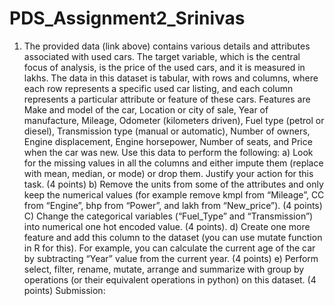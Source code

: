 # PDS_Assignment2_Srinivas

1) The provided data (link above) contains various details and attributes associated with used cars. The
target variable, which is the central focus of analysis, is the price of the used cars, and it is measured in
lakhs. The data in this dataset is tabular, with rows and columns, where each row represents a specific
used car listing, and each column represents a particular attribute or feature of these cars. Features are
Make and model of the car, Location or city of sale, Year of manufacture, Mileage, Odometer
(kilometers driven), Fuel type (petrol or diesel), Transmission type (manual or automatic), Number of
owners, Engine displacement, Engine horsepower, Number of seats, and Price when the car was new.
Use this data to perform the following:
a) Look for the missing values in all the columns and either impute them (replace with mean,
median, or mode) or drop them. Justify your action for this task. (4 points)
b) Remove the units from some of the attributes and only keep the numerical values (for
example remove kmpl from “Mileage”, CC from “Engine”, bhp from “Power”, and lakh from
“New_price”). (4 points)
C) Change the categorical variables (“Fuel_Type” and “Transmission”) into numerical one hot
encoded value. (4 points).
d) Create one more feature and add this column to the dataset (you can use mutate function in
R for this). For example, you can calculate the current age of the car by subtracting “Year” value
from the current year. (4 points)
e) Perform select, filter, rename, mutate, arrange and summarize with group by operations (or
their equivalent operations in python) on this dataset. (4 points)
Submission:
